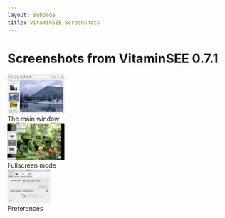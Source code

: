 ```yaml
---
layout: subpage
title: VitaminSEE Screenshots
---
```


# Screenshots from VitaminSEE 0.7.1

<div id="imageWithCaption">
  <a class="imagelink" href="VS071-Window.jpg" title="Main Window">
    <img id="image26" src="VS071-Window.thumbnail.jpg" alt="Main Window"/>
  </a>
  <br />
  <span class="caption">The main window<br /></span>
</div>

<div class="imageWithCaption">
  <a class="imagelink" href="VS071-Fullscreen.jpg" title="Fullscreen">
    <img id="image24" src="VS071-Fullscreen.thumbnail.jpg"
         alt="Fullscreen" />
  </a>
  <br />
  <span class="caption">Fullscreen mode<br /></span>
</div>

<div class="imageWithCaption">
  <a class="imagelink" href="VS071-Preferences.jpg" title="Preferences">
    <img id="image25" src="VS071-Preferences.thumbnail.jpg"
         alt="Preferences" />
  </a>
  <br />
  <span class="caption">Preferences</span>
</div>

